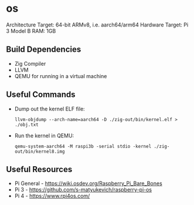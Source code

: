 # os

Architecture Target: 64-bit ARMv8, i.e. aarch64/arm64
Hardware Target: Pi 3 Model B
RAM: 1GB

## Build Dependencies
- Zig Compiler
- LLVM
- QEMU for running in a virtual machine

## Useful Commands
- Dump out the kernel ELF file:
  ```
  llvm-objdump --arch-name=aarch64 -D ./zig-out/bin/kernel.elf > ./obj.txt
  ```

- Run the kernel in QEMU:
  ```
  qemu-system-aarch64 -M raspi3b -serial stdio -kernel ./zig-out/bin/kernel8.img
  ```

## Useful Resources
- Pi General - https://wiki.osdev.org/Raspberry_Pi_Bare_Bones
- Pi 3 - https://github.com/s-matyukevich/raspberry-pi-os
- Pi 4 - https://www.rpi4os.com/
